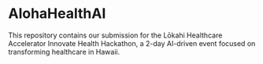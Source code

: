 # AlohaHealthAI
This repository contains our submission for the Lōkahi Healthcare Accelerator Innovate Health Hackathon, a 2-day AI-driven event focused on transforming healthcare in Hawaii.
